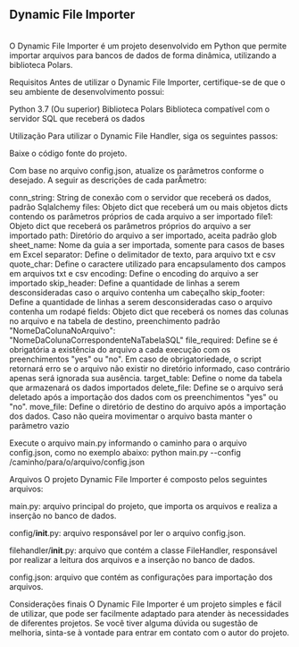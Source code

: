 <h2><b>Dynamic File Importer</b></h2></br>
O Dynamic File Importer é um projeto desenvolvido em Python que permite importar arquivos para bancos de dados de forma dinâmica, utilizando a biblioteca Polars.

Requisitos
Antes de utilizar o Dynamic File Importer, certifique-se de que o seu ambiente de desenvolvimento possui:

Python 3.7 (Ou superior)
Biblioteca Polars
Biblioteca compatível com o servidor SQL que receberá os dados

Utilização
Para utilizar o Dynamic File Handler, siga os seguintes passos:

Baixe o código fonte do projeto.

Com base no arquivo config.json, atualize os parâmetros conforme o desejado. A seguir as descrições de cada parÂmetro:

conn_string: String de conexão com o servidor que receberá os dados, padrão Sqlalchemy
files: Objeto dict que receberá um ou mais objetos dicts contendo os parâmetros próprios de cada arquivo a ser importado
file1: Objeto dict que receberá os parâmetros próprios do arquivo a ser importado
path: Diretório do arquivo a ser importado, aceita padrão glob
sheet_name: Nome da guia a ser importada, somente para casos de bases em Excel
separator: Define o delimitador de texto, para arquivo txt e csv
quote_char: Define o caractere utilizado para encapsulamento dos campos em arquivos txt e csv
encoding: Define o encoding do arquivo a ser importado
skip_header: Define a quantidade de linhas a serem desconsideradas caso o arquivo contenha um cabeçalho
skip_footer: Define a quantidade de linhas a serem desconsideradas caso o arquivo contenha um rodapé
fields: Objeto dict que receberá os nomes das colunas no arquivo e na tabela de destino, preenchimento padrão "NomeDaColunaNoArquivo": "NomeDaColunaCorrespondenteNaTabelaSQL"
file_required: Define se é obrigatória a existência do arquivo a cada execução com os preenchimentos "yes" ou "no". Em caso de obrigatoriedade, o script retornará erro se o arquivo não existir no diretório informado, caso contrário apenas será ignorada sua ausência.
target_table: Define o nome da tabela que armazenará os dados importados
delete_file: Define se o arquivo será deletado após a importação dos dados com os preenchimentos "yes" ou "no".
move_file: Define o diretório de destino do arquivo após a importação dos dados. Caso não queira movimentar o arquivo basta manter o parâmetro vazio

Execute o arquivo main.py informando o caminho para o arquivo config.json, como no exemplo abaixo:
python main.py --config /caminho/para/o/arquivo/config.json

Arquivos
O projeto Dynamic File Importer é composto pelos seguintes arquivos:

main.py: arquivo principal do projeto, que importa os arquivos e realiza a inserção no banco de dados.

config/__init__.py: arquivo responsável por ler o arquivo config.json.

filehandler/__init__.py: arquivo que contém a classe FileHandler, responsável por realizar a leitura dos arquivos e a inserção no banco de dados.

config.json: arquivo que contém as configurações para importação dos arquivos.

Considerações finais
O Dynamic File Importer é um projeto simples e fácil de utilizar, que pode ser facilmente adaptado para atender às necessidades de diferentes projetos. Se você tiver alguma dúvida ou sugestão de melhoria, sinta-se à vontade para entrar em contato com o autor do projeto.